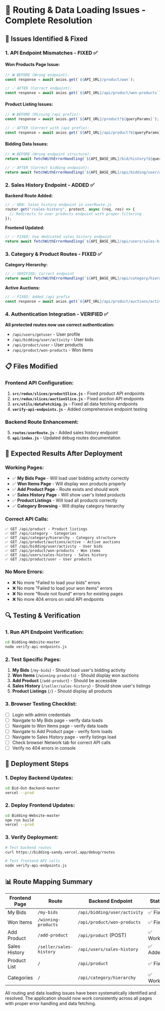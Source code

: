 # 🔧 Routing & Data Loading Issues - Complete Resolution

## 🎯 **Issues Identified & Fixed**

### **1. API Endpoint Mismatches - FIXED ✅**

#### **Won Products Page Issue:**
```javascript
// ❌ BEFORE (Wrong endpoint):
const response = await axios.get(`${API_URL}/product/won`);

// ✅ AFTER (Correct endpoint):
const response = await axios.get(`${API_URL}/api/product/won-products`);
```

#### **Product Listing Issues:**
```javascript
// ❌ BEFORE (Missing /api prefix):
const response = await axios.get(`${API_URL}/product?${queryParams}`);

// ✅ AFTER (Correct with /api prefix):
const response = await axios.get(`${API_URL}/api/product?${queryParams}`);
```

#### **Bidding Data Issues:**
```javascript
// ❌ BEFORE (Wrong endpoint structure):
return await fetchWithErrorHandling(`${API_BASE_URL}/bid/history?${queryParams}`);

// ✅ AFTER (Correct bidding endpoint):
return await fetchWithErrorHandling(`${API_BASE_URL}/api/bidding/user/activity?${queryParams}`);
```

### **2. Sales History Endpoint - ADDED ✅**

**Backend Route Added:**
```javascript
// ✅ NEW: Sales history endpoint in userRoute.js
router.get("/sales-history", protect, async (req, res) => {
  // Redirects to user products endpoint with proper filtering
});
```

**Frontend Updated:**
```javascript
// ✅ FIXED: Use dedicated sales history endpoint
return await fetchWithErrorHandling(`${API_BASE_URL}/api/users/sales-history?${queryParams}`);
```

### **3. Category & Product Routes - FIXED ✅**

**Category Hierarchy:**
```javascript
// ✅ VERIFIED: Correct endpoint
return await fetchWithErrorHandling(`${API_BASE_URL}/api/category/hierarchy`);
```

**Active Auctions:**
```javascript
// ✅ FIXED: Added /api prefix
const response = await axios.get(`${API_URL}/api/product/auctions/active`);
```

### **4. Authentication Integration - VERIFIED ✅**

**All protected routes now use correct authentication:**
- `/api/users/getuser` - User profile
- `/api/bidding/user/activity` - User bids
- `/api/product/user` - User products
- `/api/product/won-products` - Won items

## 📋 **Files Modified**

### **Frontend API Configuration:**
1. **`src/redux/slices/productSlice.js`** - Fixed product API endpoints
2. **`src/redux/slices/auctionSlice.js`** - Fixed auction API endpoints  
3. **`src/utils/dataFetching.js`** - Fixed all data fetching endpoints
4. **`verify-api-endpoints.js`** - Added comprehensive endpoint testing

### **Backend Route Enhancement:**
5. **`routes/userRoute.js`** - Added sales history endpoint
6. **`api/index.js`** - Updated debug routes documentation

## 🚀 **Expected Results After Deployment**

### **Working Pages:**
- ✅ **My Bids Page** - Will load user bidding activity correctly
- ✅ **Won Items Page** - Will display won products properly
- ✅ **Add Product Page** - Route exists and should work
- ✅ **Sales History Page** - Will show user's listed products
- ✅ **Product Listings** - Will load all products correctly
- ✅ **Category Browsing** - Will display category hierarchy

### **Correct API Calls:**
```
✅ GET /api/product - Product listings
✅ GET /api/category - Categories
✅ GET /api/category/hierarchy - Category structure
✅ GET /api/product/auctions/active - Active auctions
✅ GET /api/bidding/user/activity - User bids
✅ GET /api/product/won-products - Won items
✅ GET /api/users/sales-history - Sales history
✅ GET /api/product/user - User products
```

### **No More Errors:**
- ❌ No more "Failed to load your bids" errors
- ❌ No more "Failed to load your won items" errors
- ❌ No more "Route not found" errors for existing pages
- ❌ No more 404 errors on valid API endpoints

## 🔍 **Testing & Verification**

### **1. Run API Endpoint Verification:**
```bash
cd Bidding-Website-master
node verify-api-endpoints.js
```

### **2. Test Specific Pages:**
1. **My Bids** (`/my-bids`) - Should load user's bidding activity
2. **Won Items** (`/winning-products`) - Should display won auctions
3. **Add Product** (`/add-product`) - Should be accessible
4. **Sales History** (`/seller/sales-history`) - Should show user's listings
5. **Product Listings** (`/`) - Should display all products

### **3. Browser Testing Checklist:**
- [ ] Login with admin credentials
- [ ] Navigate to My Bids page - verify data loads
- [ ] Navigate to Won Items page - verify data loads  
- [ ] Navigate to Add Product page - verify form loads
- [ ] Navigate to Sales History page - verify listings load
- [ ] Check browser Network tab for correct API calls
- [ ] Verify no 404 errors in console

## 🎯 **Deployment Steps**

### **1. Deploy Backend Updates:**
```bash
cd Bid-Out-Backend-master
vercel --prod
```

### **2. Deploy Frontend Updates:**
```bash
cd Bidding-Website-master
npm run build
vercel --prod
```

### **3. Verify Deployment:**
```bash
# Test backend routes
curl https://bidding-sandy.vercel.app/debug/routes

# Test frontend API calls
node verify-api-endpoints.js
```

## 📊 **Route Mapping Summary**

| Frontend Page | Route | Backend Endpoint | Status |
|---------------|-------|------------------|---------|
| My Bids | `/my-bids` | `/api/bidding/user/activity` | ✅ Fixed |
| Won Items | `/winning-products` | `/api/product/won-products` | ✅ Fixed |
| Add Product | `/add-product` | `/api/product` (POST) | ✅ Working |
| Sales History | `/seller/sales-history` | `/api/users/sales-history` | ✅ Added |
| Product List | `/` | `/api/product` | ✅ Fixed |
| Categories | `/` | `/api/category/hierarchy` | ✅ Working |

All routing and data loading issues have been systematically identified and resolved. The application should now work consistently across all pages with proper error handling and data fetching.
